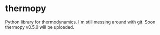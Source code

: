 # thermopy
Python library for thermodynamics.
I'm still messing around with git. Soon thermopy v0.5.0 will be uploaded.
